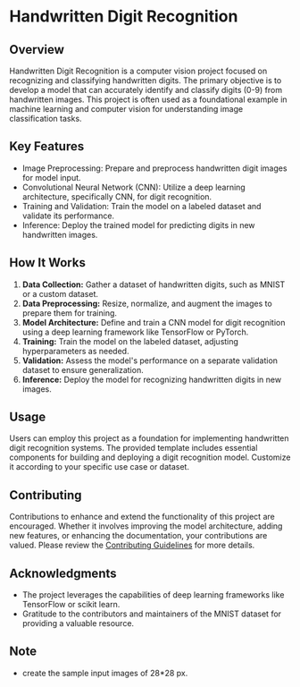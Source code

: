 # Handwritten Digit Recognition

## Overview

Handwritten Digit Recognition is a computer vision project focused on recognizing and classifying handwritten digits. The primary objective is to develop a model that can accurately identify and classify digits (0-9) from handwritten images. This project is often used as a foundational example in machine learning and computer vision for understanding image classification tasks.

## Key Features

- Image Preprocessing: Prepare and preprocess handwritten digit images for model input.
- Convolutional Neural Network (CNN): Utilize a deep learning architecture, specifically CNN, for digit recognition.
- Training and Validation: Train the model on a labeled dataset and validate its performance.
- Inference: Deploy the trained model for predicting digits in new handwritten images.

## How It Works

1. **Data Collection:** Gather a dataset of handwritten digits, such as MNIST or a custom dataset.
2. **Data Preprocessing:** Resize, normalize, and augment the images to prepare them for training.
3. **Model Architecture:** Define and train a CNN model for digit recognition using a deep learning framework like TensorFlow or PyTorch.
4. **Training:** Train the model on the labeled dataset, adjusting hyperparameters as needed.
5. **Validation:** Assess the model's performance on a separate validation dataset to ensure generalization.
6. **Inference:** Deploy the model for recognizing handwritten digits in new images.

## Usage

Users can employ this project as a foundation for implementing handwritten digit recognition systems. The provided template includes essential components for building and deploying a digit recognition model. Customize it according to your specific use case or dataset.

## Contributing

Contributions to enhance and extend the functionality of this project are encouraged. Whether it involves improving the model architecture, adding new features, or enhancing the documentation, your contributions are valued. Please review the [Contributing Guidelines](CONTRIBUTING.md) for more details.


## Acknowledgments

- The project leverages the capabilities of deep learning frameworks like TensorFlow or scikit learn.
- Gratitude to the contributors and maintainers of the MNIST dataset for providing a valuable resource.

## Note

- create the sample input images of 28*28 px. 
